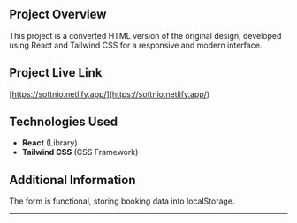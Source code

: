 ## Project Overview

This project is a converted HTML version of the original design, developed using React and Tailwind CSS for a responsive and modern interface.

## Project Live Link

[https://softnio.netlify.app/](https://softnio.netlify.app/)

## Technologies Used

- **React** (Library)
- **Tailwind CSS** (CSS Framework)

## Additional Information

The form is functional, storing booking data into localStorage.

---
